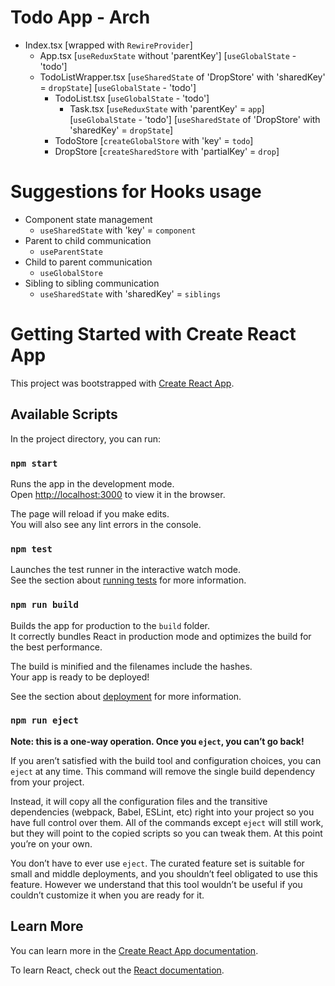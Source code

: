 # Todo App - Arch

- Index.tsx [wrapped with `RewireProvider`]
  - App.tsx [`useReduxState` without 'parentKey'] [`useGlobalState` - 'todo']
  - TodoListWrapper.tsx [`useSharedState` of 'DropStore' with 'sharedKey' = `dropState`] [`useGlobalState` - 'todo']
    - TodoList.tsx [`useGlobalState` - 'todo']
        - Task.tsx [`useReduxState` with 'parentKey' = `app`] [`useGlobalState` - 'todo'] [`useSharedState` of 'DropStore' with 'sharedKey' = `dropState`]
    - TodoStore [`createGlobalStore` with 'key' = `todo`]
    - DropStore [`createSharedStore` with 'partialKey' = `drop`]

# Suggestions for Hooks usage

- Component state management
  - `useSharedState` with 'key' = `component`
- Parent to child communication
  - `useParentState`
- Child to parent communication
  - `useGlobalStore`
- Sibling to sibling communication
  - `useSharedState` with 'sharedKey' = `siblings`


# Getting Started with Create React App

This project was bootstrapped with [Create React App](https://github.com/facebook/create-react-app).

## Available Scripts

In the project directory, you can run:

### `npm start`

Runs the app in the development mode.\
Open [http://localhost:3000](http://localhost:3000) to view it in the browser.

The page will reload if you make edits.\
You will also see any lint errors in the console.

### `npm test`

Launches the test runner in the interactive watch mode.\
See the section about [running tests](https://facebook.github.io/create-react-app/docs/running-tests) for more information.

### `npm run build`

Builds the app for production to the `build` folder.\
It correctly bundles React in production mode and optimizes the build for the best performance.

The build is minified and the filenames include the hashes.\
Your app is ready to be deployed!

See the section about [deployment](https://facebook.github.io/create-react-app/docs/deployment) for more information.

### `npm run eject`

**Note: this is a one-way operation. Once you `eject`, you can’t go back!**

If you aren’t satisfied with the build tool and configuration choices, you can `eject` at any time. This command will remove the single build dependency from your project.

Instead, it will copy all the configuration files and the transitive dependencies (webpack, Babel, ESLint, etc) right into your project so you have full control over them. All of the commands except `eject` will still work, but they will point to the copied scripts so you can tweak them. At this point you’re on your own.

You don’t have to ever use `eject`. The curated feature set is suitable for small and middle deployments, and you shouldn’t feel obligated to use this feature. However we understand that this tool wouldn’t be useful if you couldn’t customize it when you are ready for it.

## Learn More

You can learn more in the [Create React App documentation](https://facebook.github.io/create-react-app/docs/getting-started).

To learn React, check out the [React documentation](https://reactjs.org/).

